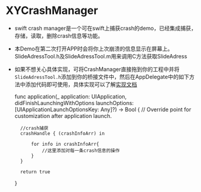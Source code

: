 # XYCrashManager
* swift crash manager是一个可在swift上捕获crash的demo，已经集成捕获，存储，读取，删除crash信息等功能。
* 本Demo在第二次打开APP时会将你上次崩溃的信息显示在屏幕上。SlideAdressTool.h及SlideAdressTool.m用来调用C方法获取SlideAdress
* 如果不想关心具体实现，可将CrashManager直接拖到你的工程中并将`SlideAdressTool.h`添加到你的桥接文件中，然后在AppDelegate中的如下方法中添加代码即可使用，具体实现可以了解[实现文档](http://www.jianshu.com/p/d2b7a2eb36ba)

    func application(_ application: UIApplication, didFinishLaunchingWithOptions launchOptions: [UIApplicationLaunchOptionsKey: Any]?) -> Bool {
        // Override point for customization after application launch.
        
        //crash捕获
        crashHandle { (crashInfoArr) in
            
            for info in crashInfoArr{
                //这里添加对每一条crash信息的操作
            }
        }
        
        return true
    }
